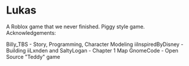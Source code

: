 # Lukas

A Roblox game that we never finished. Piggy style game. Acknowledgements:

Billy_TBS - Story, Programming, Character Modeling  iiInspiredByDisney - Building  iiLxnden and SaltyLogan - Chapter 1 Map  GnomeCode - Open Source "Teddy" game
